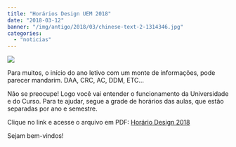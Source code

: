 ```yaml
---
title: "Horários Design UEM 2018"
date: "2018-03-12"
banner: "/img/antigo/2018/03/chinese-text-2-1314346.jpg"
categories: 
  - "noticias"
---
```


![](/img/antigo/2018/03/chinese-text-2-1314346.jpg)

Para muitos, o início do ano letivo com um monte de informações, pode parecer mandarim. DAA, CRC, AC, DDM, ETC...

Não se preocupe! Logo você vai entender o funcionamento da Universidade e do Curso. Para te ajudar, segue a grade de horários das aulas, que estão separadas por ano e semestre.

Clique no link e acesse o arquivo em PDF: [Horário Design 2018](/img/antigo/2018/03/Horário-Design-2018-1.pdf)

Sejam bem-vindos!
